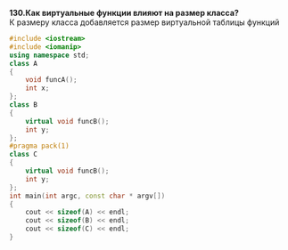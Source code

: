  **130.Как виртуальные функции влияют на размер класса?**  
К размеру класса добавляется размер виртуальной таблицы функций
```c++
#include <iostream>
#include <iomanip>
using namespace std;
class A
{
    void funcA();
    int x;
};
class B
{
    virtual void funcB();
    int y;
};
#pragma pack(1)
class C
{
    virtual void funcB();
    int y;
};
int main(int argc, const char * argv[])
{
    cout << sizeof(A) << endl;
    cout << sizeof(B) << endl;
    cout << sizeof(C) << endl;
}
```
